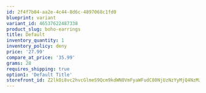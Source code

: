 ```yaml
---
id: 2f4f7b04-aa2e-4c44-8d6c-4897068c1fd0
blueprint: variant
variant_id: 46537622487338
product_slug: boho-earrings
title: Default
inventory_quantity: 1
inventory_policy: deny
price: '27.99'
compare_at_price: '35.99'
grams: 28
requires_shipping: true
option1: 'Default Title'
storefront_id: Z2lkOi8vc2hvcGlmeS9Qcm9kdWN0VmFyaWFudC80NjUzNzYyMjQ4NzMzOA==
---
```

